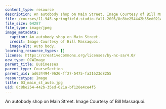 ```yaml
---
content_type: resource
description: An autobody shop on Main Street. Image Courtesy of Bill Massaquoi.
file: /courses/11-945-springfield-studio-fall-2005/8c8be254442b35ed021abf120e4ce4f5_03_main_st_auto.jpg
file_size: 64287
file_type: image/jpeg
image_metadata:
  caption: An autobody shop on Main Street.
  credit: Image Courtesy of Bill Massaquoi.
  image-alt: Auto body.
learning_resource_types: []
license: https://creativecommons.org/licenses/by-nc-sa/4.0/
ocw_type: OCWImage
parent_title: Businesses
parent_type: CourseSection
parent_uid: ad634494-9626-ff27-5475-fa31623d8255
resourcetype: Image
title: 03_main_st_auto.jpg
uid: 8c8be254-442b-35ed-021a-bf120e4ce4f5
---
```

An autobody shop on Main Street. Image Courtesy of Bill Massaquoi.